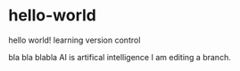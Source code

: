 # hello-world
hello world! learning version control

bla bla blabla 
AI is artifical intelligence 
I am editing a branch.
